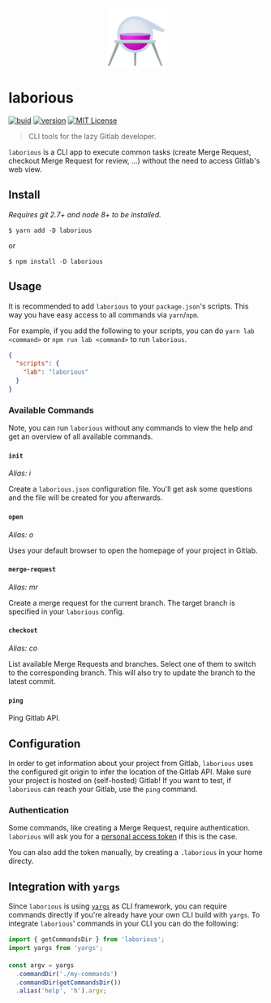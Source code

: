 <div align="center">
  <a href="https://www.emojione.com/emoji/2697">
    <img height="120" width="120" alt="alembic" src="https://raw.githubusercontent.com/reservix/laborious/master/assets/alembic.png" />
  </a>
</div>

# laborious

[![buid][ci-badge]][ci] [![version][version-badge]][package] [![MIT License][license-badge]][license]

> CLI tools for the lazy Gitlab developer.

`laborious` is a CLI app to execute common tasks (create Merge Request, checkout Merge Request for review, ...) without the need to access Gitlab's web view.

## Install

_Requires git 2.7+ and node 8+ to be installed._

```
$ yarn add -D laborious
```

or

```
$ npm install -D laborious
```

## Usage

It is recommended to add `laborious` to your `package.json`'s scripts. This way you have easy access to all commands via `yarn`/`npm`.

For example, if you add the following to your scripts, you can do `yarn lab <command>` or `npm run lab <command>` to run `laborious`.

```json
{
  "scripts": {
    "lab": "laborious"
  }
}
```

### Available Commands

Note, you can run `laborious` without any commands to view the help and get an overview of all available commands.

#### `init`

_Alias: i_

Create a `laborious.json` configuration file. You'll get ask some questions and the file will be created for you afterwards.

#### `open`

_Alias: o_

Uses your default browser to open the homepage of your project in Gitlab.

#### `merge-request`

_Alias: mr_

Create a merge request for the current branch. The target branch is specified in your `laborious` config.

#### `checkout`

_Alias: co_

List available Merge Requests and branches. Select one of them to switch to the corresponding branch. This will also try to update the branch to the latest commit.

#### `ping`

Ping Gitlab API.

## Configuration

In order to get information about your project from Gitlab, `laborious` uses the configured git origin to infer the location of the Gitlab API. Make sure your project is hosted on (self-hosted) Gitlab! If you want to test, if `laborious` can reach your Gitlab, use the `ping` command.

### Authentication

Some commands, like creating a Merge Request, require authentication. `laborious` will ask you for a [personal access token](https://docs.gitlab.com/ee/user/profile/personal_access_tokens.html) if this is the case.

You can also add the token manually, by creating a `.laborious` in your home directy.

## Integration with `yargs`

Since `laborious` is using [`yargs`](https://github.com/yargs/yargs) as CLI framework, you can require commands directly if you're already have your own CLI build with `yargs`.
To integrate `laborious`' commands in your CLI you can do the following:

```js
import { getCommandsDir } from 'laborious';
import yargs from 'yargs';

const argv = yargs
  .commandDir('./my-commands')
  .commandDir(getCommandsDir())
  .alias('help', 'h').argv;
```

<!-- LINKS -->

[ci]: https://travis-ci.org/Reservix/laborious
[ci-badge]: https://img.shields.io/travis/reservix/laborious.svg?style=flat-square
[license]: https://github.com/Reservix/laborious/blob/master/LICENCE
[license-badge]: https://img.shields.io/npm/l/laborious.svg?style=flat-square
[package]: https://www.npmjs.com/package/laborious
[version-badge]: https://img.shields.io/npm/v/laborious.svg?style=flat-square
